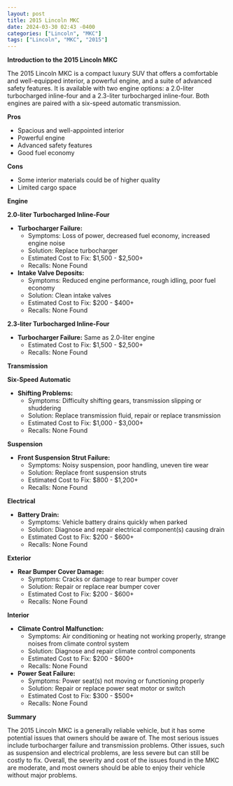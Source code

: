 ```yaml
---
layout: post
title: 2015 Lincoln MKC
date: 2024-03-30 02:43 -0400
categories: ["Lincoln", "MKC"]
tags: ["Lincoln", "MKC", "2015"]
---
```

**Introduction to the 2015 Lincoln MKC**

The 2015 Lincoln MKC is a compact luxury SUV that offers a comfortable and well-equipped interior, a powerful engine, and a suite of advanced safety features. It is available with two engine options: a 2.0-liter turbocharged inline-four and a 2.3-liter turbocharged inline-four. Both engines are paired with a six-speed automatic transmission.

**Pros**

* Spacious and well-appointed interior
* Powerful engine
* Advanced safety features
* Good fuel economy

**Cons**

* Some interior materials could be of higher quality
* Limited cargo space

**Engine**

**2.0-liter Turbocharged Inline-Four**

* **Turbocharger Failure:**
    * Symptoms: Loss of power, decreased fuel economy, increased engine noise
    * Solution: Replace turbocharger
    * Estimated Cost to Fix: $1,500 - $2,500+
    * Recalls: None Found
* **Intake Valve Deposits:**
    * Symptoms: Reduced engine performance, rough idling, poor fuel economy
    * Solution: Clean intake valves
    * Estimated Cost to Fix: $200 - $400+
    * Recalls: None Found

**2.3-liter Turbocharged Inline-Four**

* **Turbocharger Failure:** Same as 2.0-liter engine
    * Estimated Cost to Fix: $1,500 - $2,500+
    * Recalls: None Found

**Transmission**

**Six-Speed Automatic**

* **Shifting Problems:**
    * Symptoms: Difficulty shifting gears, transmission slipping or shuddering
    * Solution: Replace transmission fluid, repair or replace transmission
    * Estimated Cost to Fix: $1,000 - $3,000+
    * Recalls: None Found

**Suspension**

* **Front Suspension Strut Failure:**
    * Symptoms: Noisy suspension, poor handling, uneven tire wear
    * Solution: Replace front suspension struts
    * Estimated Cost to Fix: $800 - $1,200+
    * Recalls: None Found

**Electrical**

* **Battery Drain:**
    * Symptoms: Vehicle battery drains quickly when parked
    * Solution: Diagnose and repair electrical component(s) causing drain
    * Estimated Cost to Fix: $200 - $600+
    * Recalls: None Found

**Exterior**

* **Rear Bumper Cover Damage:**
    * Symptoms: Cracks or damage to rear bumper cover
    * Solution: Repair or replace rear bumper cover
    * Estimated Cost to Fix: $200 - $600+
    * Recalls: None Found

**Interior**

* **Climate Control Malfunction:**
    * Symptoms: Air conditioning or heating not working properly, strange noises from climate control system
    * Solution: Diagnose and repair climate control components
    * Estimated Cost to Fix: $200 - $600+
    * Recalls: None Found
* **Power Seat Failure:**
    * Symptoms: Power seat(s) not moving or functioning properly
    * Solution: Repair or replace power seat motor or switch
    * Estimated Cost to Fix: $300 - $500+
    * Recalls: None Found

**Summary**

The 2015 Lincoln MKC is a generally reliable vehicle, but it has some potential issues that owners should be aware of. The most serious issues include turbocharger failure and transmission problems. Other issues, such as suspension and electrical problems, are less severe but can still be costly to fix. Overall, the severity and cost of the issues found in the MKC are moderate, and most owners should be able to enjoy their vehicle without major problems.

